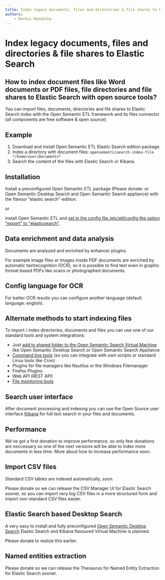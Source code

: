 ```yaml
---
title: Index legacy documents, files and directories & file shares to Elastic Search
authors:
    - Markus Mandalka
---
```


# Index legacy documents, files and directories & file shares to Elastic Search


## How to index document files like Word documents or PDF files, file directories and file shares to Elastic Search with open source tools?


You can import files, documents, directories and file shares to Elastic Search index with the Open Semantic ETL framework and its files connector (all components are free software & open source):


## Example


1. Download and install Open Semantic ETL Elastic Search edition package
2. Index a directory with document files:
`opensemanticsearch-index-file */home/user/Documents*`
3. Search the content of the files with Elastic Search or Kibana.



## Installation


Install a preconfigured Open Semantic ETL package (Please donate: or Open Semantic Desktop Search and Open Semantic Search appliance) with the flavour "elastic search"-edition.

or

install Open Semantic ETL and [set in the config file /etc/etl/config the option "export" to "elasticsearch"](../export/elasticsearch).

## Data enrichment and data analysis


Documents are analyzed and enriched by enhancer plugins.

For example image files or images inside PDF documents are enriched by automatic textrecognition (OCR), so it is possible to find text even in graphic format based PDFs like scans or photographed documents.

## Config language for OCR


For better OCR results you can configure another language (default language: english).


## Alternate methods to start indexing files


To import / index directories, documents and files you can use one of our standard tools and system integrations:
* Just [add to shared folder to the Open Semantic Search Virtual Machine](../../doc/admin/install/desktop_search) like Open Semantic Desktop Search or Open Semantic Search Appliance
* [Command line tools](../../connector/files) (so you can integrate with own scripts or standard Linux tools like Cron)
* Plugins for file managers like Nautilus or the Windows Filemanager
* Firefox Plugins
* Web API (REST API)
* [File monitoring tools](../../trigger/filemonitoring)


## Search user interface


After document processing and indexing you can use the Open Source user interface [Kibana](https://www.elastic.co/products/kibana) for full text search in your files and documents.

## Performance


We've got a first donation to improve performance, so only few donations are neccessary so one of the next versions will be able to index more documents in less time. More about how to increase performance soon.

## Import CSV files


Standard CSV tables are indexed automatically, soon.

Please donate so we can release the CSV Manager UI for Elastic Search sooner, so you can import very big CSV files in a more structured form and import non-standard CSV files easier.

## Elastic Search based Desktop Search



A very easy to install and fully preconfigured [Open Semantic Desktop Search](../../doc/admin/install/desktop_search) Elastic Search and Kibana flavoured Virtual Machine is planned.

Please donate to realize this earlier.

## Named entities extraction



Please donate so we can release the Thesaurus for Named Entity Extraction for Elastic Search sooner.
